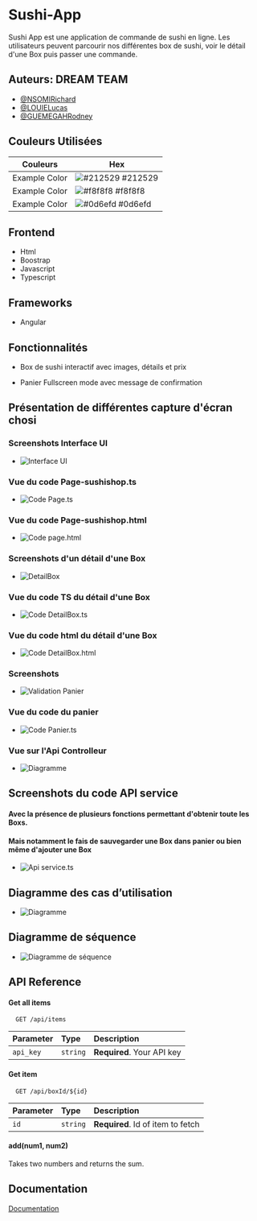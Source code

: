 


# Sushi-App

Sushi App est une application de commande de sushi en ligne. Les utilisateurs peuvent parcourir nos différentes box  de sushi, voir le détail d'une Box puis passer une commande.
## Auteurs: DREAM TEAM 

- [@NSOMIRichard](https://www.github.com/octokatherine)
- [@LOUIELucas](https://www.github.com/octokatherine)
- [@GUEMEGAHRodney](https://github.com/RodyGuemegah/Projetsushi.git)

## Couleurs Utilisées

| Couleurs             | Hex                                                                |
| ----------------- | ------------------------------------------------------------------ |
| Example Color | ![#212529](https://via.placeholder.com/10/212529?text=+) #212529 |
| Example Color | ![#f8f8f8](https://via.placeholder.com/10/f8f8f8?text=+) #f8f8f8 |
| Example Color | ![#0d6efd](https://via.placeholder.com/10/0d6efd?text=+) #0d6efd |



## Frontend

- Html
- Boostrap
- Javascript
- Typescript

## Frameworks
- Angular
## Fonctionnalités

- Box de sushi interactif avec images, détails et prix

-  Panier Fullscreen mode avec message de confirmation


## Présentation de différentes capture d'écran chosi
### Screenshots Interface UI

- ![Interface UI](https://github.com/RodyGuemegah/Projetsushi/blob/main/Sushi-App-screenshots/Capture%20d%E2%80%99%C3%A9cran%20Interface%20d'accueille.png?raw=true)


### Vue du code Page-sushishop.ts

- ![Code Page.ts](https://github.com/RodyGuemegah/Projetsushi/blob/main/Sushi-App-screenshots/Capture%20d%E2%80%99%C3%A9cran%20page-sushishop.ts.png?raw=true)

### Vue du code Page-sushishop.html

- ![Code page.html](https://github.com/RodyGuemegah/Projetsushi/blob/main/Sushi-App-screenshots/Capture%20d%E2%80%99%C3%A9cran%20page-sushishop.html.png?raw=true)


### Screenshots d'un détail d'une Box 

- ![DetailBox](https://github.com/RodyGuemegah/Projetsushi/blob/main/Sushi-App-screenshots/Capture%20d%E2%80%99%C3%A9cran%20d%C3%A9tail%20d'une%20box.png?raw=true)

### Vue du code TS du détail d'une Box

- ![Code DetailBox.ts](https://github.com/RodyGuemegah/Projetsushi/blob/main/Sushi-App-screenshots/Capture%20d%E2%80%99%C3%A9cran%20details.ts.png?raw=true)

### Vue du code html du détail d'une Box

- ![Code DetailBox.html](https://github.com/RodyGuemegah/Projetsushi/blob/main/Sushi-App-screenshots/Capture%20d%E2%80%99%C3%A9cran%20details.html.png?raw=true)

### Screenshots

- ![Validation Panier](https://github.com/RodyGuemegah/Projetsushi/blob/main/Sushi-App-screenshots/Capture%20d%E2%80%99%C3%A9cran%20validation%20d'un%20Panier.png?raw=true)

### Vue du code du panier 

- ![Code Panier.ts](https://github.com/RodyGuemegah/Projetsushi/blob/main/Sushi-App-screenshots/Capture%20d%E2%80%99%C3%A9cran%20details.ts.png?raw=true)

### Vue sur l'Api Controlleur

- ![Diagramme](https://github.com/RodyGuemegah/Projetsushi/blob/main/Sushi-App-screenshots/Capture%20d%E2%80%99%C3%A9cran%202023-04-04%20030351.png?raw=true)

## Screenshots du code API service 
#### Avec la présence de plusieurs fonctions permettant d'obtenir toute les Boxs.
#### Mais notamment le fais de sauvegarder une Box dans panier ou bien même d'ajouter une Box 

- ![Api service.ts](https://github.com/RodyGuemegah/Projetsushi/blob/main/Sushi-App-screenshots/Capture%20d%E2%80%99%C3%A9cran%20ApiService.ts.png?raw=true)



## Diagramme des cas d’utilisation

- ![Diagramme](https://github.com/RodyGuemegah/Projetsushi/blob/main/Sushi-App-screenshots/Capture%20d%E2%80%99%C3%A9cran%20diagramme.png?raw=true)

## Diagramme  de séquence

- ![Diagramme de séquence](https://github.com/RodyGuemegah/Projetsushi/blob/main/Sushi-App-screenshots/Capture%20d%E2%80%99%C3%A9cran%20diagramme2.png?raw=true)

## API Reference

#### Get all items

```http
  GET /api/items
```

| Parameter | Type     | Description                |
| :-------- | :------- | :------------------------- |
| `api_key` | `string` | **Required**. Your API key |

#### Get item

```http
  GET /api/boxId/${id}
```

| Parameter | Type     | Description                       |
| :-------- | :------- | :-------------------------------- |
| `id`      | `string` | **Required**. Id of item to fetch |

#### add(num1, num2)

Takes two numbers and returns the sum.


## Documentation

[Documentation](https://linktodocumentation)


